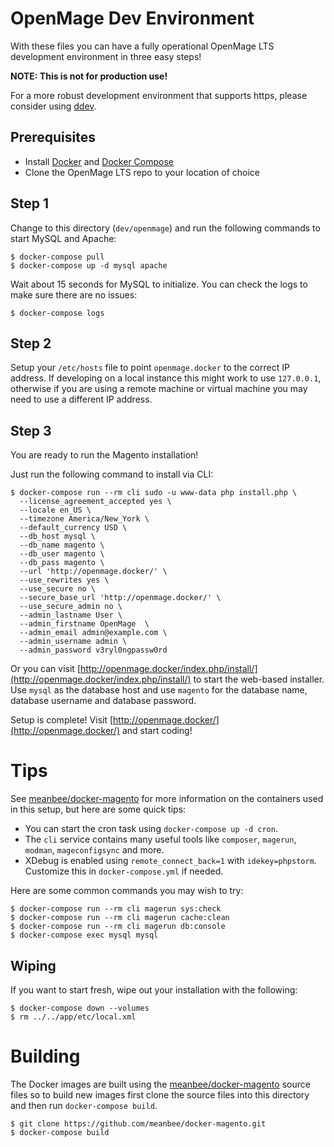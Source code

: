 OpenMage Dev Environment
===

With these files you can have a fully operational OpenMage LTS development environment in three easy steps!

**NOTE: This is not for production use!**

For a more robust development environment that supports https, please consider using [ddev](https://ddev.readthedocs.io/en/stable/users/cli-usage/#magento-1-quickstart).

## Prerequisites

- Install [Docker](https://docs.docker.com/get-docker/) and [Docker Compose](https://docs.docker.com/compose/install/)
- Clone the OpenMage LTS repo to your location of choice

## Step 1

Change to this directory (`dev/openmage`) and run the following commands to start MySQL and Apache:

```
$ docker-compose pull
$ docker-compose up -d mysql apache
```

Wait about 15 seconds for MySQL to initialize. You can check the logs to make sure there are no issues:

```
$ docker-compose logs
```

## Step 2

Setup your `/etc/hosts` file to point `openmage.docker` to the correct IP address. If developing on a local instance
this might work to use `127.0.0.1`, otherwise if you are using a remote machine or virtual machine you may need to use
a different IP address.

## Step 3

You are ready to run the Magento installation!

Just run the following command to install via CLI:

```
$ docker-compose run --rm cli sudo -u www-data php install.php \
  --license_agreement_accepted yes \
  --locale en_US \
  --timezone America/New_York \
  --default_currency USD \
  --db_host mysql \
  --db_name magento \
  --db_user magento \
  --db_pass magento \
  --url 'http://openmage.docker/' \
  --use_rewrites yes \
  --use_secure no \
  --secure_base_url 'http://openmage.docker/' \
  --use_secure_admin no \
  --admin_lastname User \
  --admin_firstname OpenMage  \
  --admin_email admin@example.com \
  --admin_username admin \
  --admin_password v3ryl0ngpassw0rd
```

Or you can visit [http://openmage.docker/index.php/install/](http://openmage.docker/index.php/install/) to start the web-based installer.
Use `mysql` as the database host and use `magento` for the database name, database username and database password.

Setup is complete! Visit [http://openmage.docker/](http://openmage.docker/) and start coding!

Tips
===

See [meanbee/docker-magento](https://github.com/meanbee/docker-magento) for more information on the containers
used in this setup, but here are some quick tips:

- You can start the cron task using `docker-compose up -d cron`.
- The `cli` service contains many useful tools like `composer`, `magerun`, `modman`, `mageconfigsync` and more.
- XDebug is enabled using `remote_connect_back=1` with `idekey=phpstorm`. Customize this in `docker-compose.yml` if needed.

Here are some common commands you may wish to try:

```
$ docker-compose run --rm cli magerun sys:check
$ docker-compose run --rm cli magerun cache:clean
$ docker-compose run --rm cli magerun db:console
$ docker-compose exec mysql mysql
```

Wiping
---

If you want to start fresh, wipe out your installation with the following:

```
$ docker-compose down --volumes
$ rm ../../app/etc/local.xml
```

Building
===

The Docker images are built using the [meanbee/docker-magento](https://github.com/meanbee/docker-magento) source files so to build new images first
clone the source files into this directory and then run `docker-compose build`. 

```
$ git clone https://github.com/meanbee/docker-magento.git
$ docker-compose build
```
